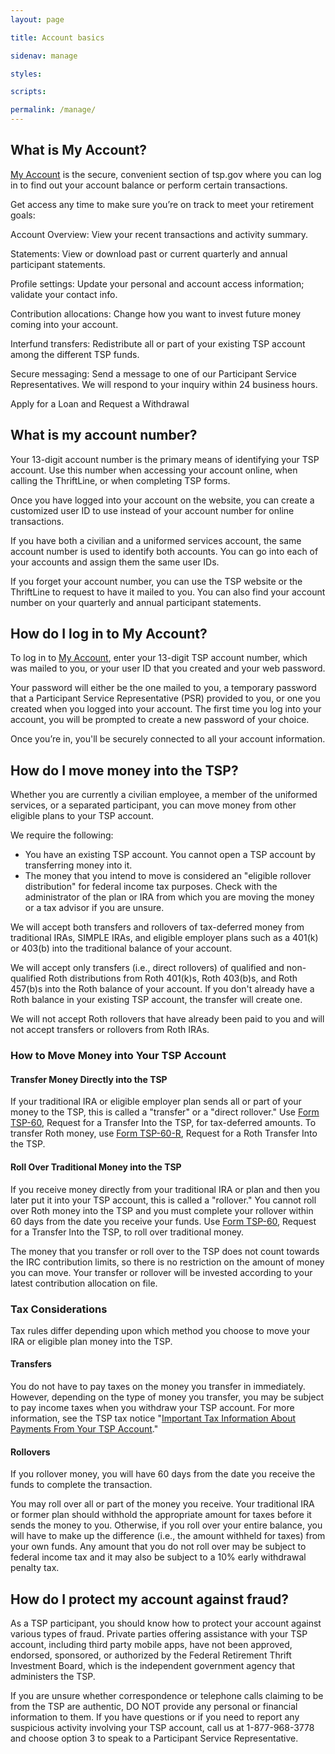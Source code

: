 ```yaml
---
layout: page

title: Account basics

sidenav: manage

styles:

scripts:

permalink: /manage/
---
```

<h2>What is My Account?</h2>
  <p><a href="/tsp/accountBalance.do?subaction=view&amp;\_name=acctbal">My Account</a> is the secure, convenient section of tsp.gov where you can log in to find out your account balance or perform certain transactions.</p>
  <p>Get access any time to make sure you’re on track to meet your retirement goals:</p>
  <p><span class="bold">Account Overview:</span> View your recent transactions and activity summary.</p>
  <p><span class="bold">Statements:</span> View or download past or current quarterly and annual participant statements.</p>
  <p><span class="bold">Profile settings:</span>  Update your personal and account access information; validate your contact info.</p>
  <p><span class="bold">Contribution allocations:</span>  Change how you want to <span class="bold">invest</span> future money coming into your account.</p>
  <p><span class="bold">Interfund transfers:</span>  Redistribute all or part of your <span class="bold">existing</span> TSP account among the different TSP funds.</p>
  <p><span class="bold">Secure messaging:</span>  Send a message to one of our Participant Service Representatives. We will
  respond to your inquiry within 24 business hours.</p>
  <p><span class="bold">Apply for a Loan and Request a Withdrawal</span></p>

<h2>What is my account number?</h2>
  <p>Your 13-digit account number is the primary means of identifying your TSP account. Use this number when accessing your account online, when calling the ThriftLine, or when completing TSP forms.</p>
  <p>Once you have logged into your account on the website, you can create a customized <span class="bold">user ID</span> to use instead of your account number for online transactions.</p>
  <p>If you have both a civilian and a uniformed services account, the same account number is used to identify both accounts. You can go into each of your accounts and assign them the same user IDs.</p>
  <p>If you forget your account number, you can use the TSP website or the ThriftLine to request to have it mailed to you. You can also find your account number on your quarterly and annual participant statements.</p>

<h2>How do I log in to My Account?</h2>
  <p>To log in to <a href="/tsp/accountBalance.do?subaction=view&amp;\_name=acctbal">My Account</a>, enter your 13-digit TSP account number, which was mailed to you, or your user ID that you created and your web password. </p>

  <p>Your password will either be the one mailed to you, a temporary password that a Participant Service Representative (PSR) provided to you, or one you created when you logged into your account. The first time you log into your account, you will be prompted to create a new password of your choice.</p>

  <p> Once you’re in, you'll be securely connected to all your account information.</p>

<h2>How do I move money into the TSP?</h2>

  <p>Whether you are currently a civilian employee, a member of the uniformed services, or a separated participant, you can move money from other eligible plans to your TSP account.</p>

  <p>We require the following:</p>

<ul>
<li>You have an existing TSP account. You cannot open a TSP account by transferring money into it.</li>
<li>The money that you intend to move is considered an "eligible rollover distribution" for federal income tax purposes. Check with the administrator of the plan or IRA from which you are moving the money or a tax advisor if you are unsure.</li>
</ul>

  <p>We <span class="bold">will accept</span> both transfers and rollovers of tax-deferred money from traditional IRAs, SIMPLE IRAs, and eligible employer plans such as a 401(k) or 403(b) into the <span class="bold">traditional balance</span> of your account.</p>

  <p>We <span class="bold">will accept</span> only transfers (i.e., direct rollovers) of qualified and non-qualified Roth distributions from Roth 401(k)s, Roth 403(b)s, and Roth 457(b)s into the <span class="bold">Roth balance</span> of your account. If you don't already have a Roth balance in your existing TSP account, the transfer will create one.</p>

  <p>We <span class="bold">will not accept</span> Roth rollovers that have already been paid to you and <span class="bold">will not accept</span> transfers or rollovers from Roth IRAs.</p>

<h3>How to Move Money into Your TSP Account</h3>

  <h4>Transfer Money Directly into the TSP</h4>

  <p>If your traditional IRA or eligible employer plan sends all or part of your money to the TSP, this is called a "transfer" or a "direct rollover." Use <a href="/PDF/forms/tsp-60.pdf" class="pdfLink" title="PDF file opens in new tab">Form TSP-60</a>, <span class="italic">Request for a Transfer Into the TSP</span>, for tax-deferred amounts. To transfer Roth money, use <a href="/PDF/forms/tsp-60-r.pdf" class="pdfLink" title="PDF file opens in new tab">Form TSP-60-R</a>, <span class="italic">Request for a Roth Transfer Into the TSP</span>.</p>

  <h4>Roll Over Traditional Money into the TSP</h4>

  <p>If you receive money directly from your traditional IRA or plan and then you later put it into your TSP account, this is called a "rollover." You cannot roll over Roth money into the TSP and you must complete your rollover within 60 days from the date you receive your funds. Use <a href="/PDF/forms/tsp-60.pdf" class="pdfLink" title="PDF file opens in new tab">Form TSP-60</a>, <span class="italic">Request for a Transfer Into the TSP</span>, to roll over traditional money.</p>

  <p>The money that you transfer or roll over to the TSP does not count towards the IRC contribution limits, so there is no restriction on the amount of money you can move. Your transfer or rollover will be invested according to your latest contribution allocation on file.</p>

<h3>Tax Considerations</h3>

  <p>Tax rules differ depending upon which method you choose to move your IRA or eligible plan money into the TSP.</p>

  <h4>Transfers</h4>

  <p>You do not have to pay taxes on the money you transfer in immediately. However, depending on the type of money you transfer, you may be subject to pay income taxes when you withdraw your TSP account. For more information, see the TSP tax notice "<a href="javascript:void(0)">Important Tax Information About Payments From Your TSP Account</a>."</p>

  <h4>Rollovers</h4>

  <p>If you rollover money, you will have 60 days from the date you receive the funds to complete the transaction.</p>

  <p>You may roll over all or part of the money you receive. Your traditional IRA or former plan should withhold the appropriate amount for taxes before it sends the money to you. Otherwise, if you roll over your entire balance, you will have to make up the difference (i.e., the amount withheld for taxes) from your own funds. Any amount that you do not roll over may be subject to federal income tax and it may also be subject to a 10% early withdrawal penalty tax.</p>

<h2>How do I protect my account against fraud?</h2>

  <p>As a TSP participant, you should know how to protect your account against various types of fraud. Private parties offering assistance with your TSP account, including third party mobile apps, have not been approved, endorsed, sponsored, or authorized by the Federal Retirement Thrift Investment Board, which is the independent government agency that administers the TSP.</p>

  <p>If you are unsure whether correspondence or telephone calls claiming to be from the TSP are authentic, <span class="bold">DO NOT</span> provide any personal or financial information to them. If you have questions or if you need to report any suspicious activity involving your TSP account, call us at 1-877-968-3778 and choose option 3 to speak to a Participant Service Representative.</p>

  <p></p>
<!-- CONTENT END -->
